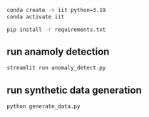 ```bash
conda create -n iit python=3.19                                                            
conda activate iit
```

```bash
pip install -r requirements.txt
```
## run anamoly detection

```bash
streamlit run anomaly_detect.py

```

## run synthetic data generation
```bash
python generate_data.py
```
